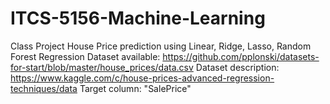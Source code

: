 # ITCS-5156-Machine-Learning
Class Project
House Price prediction using Linear, Ridge, Lasso, Random Forest Regression 
Dataset available: https://github.com/pplonski/datasets-for-start/blob/master/house_prices/data.csv
Dataset description: https://www.kaggle.com/c/house-prices-advanced-regression-techniques/data
Target column: "SalePrice"
